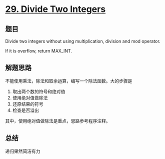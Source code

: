 # [29. Divide Two Integers](https://leetcode.com/problems/divide-two-integers/)

## 题目
Divide two integers without using multiplication, division and mod operator.

If it is overflow, return MAX_INT.

## 解题思路
不能使用乘法，除法和取余运算，编写一个除法函数。大的步骤是
1. 取出两个数的符号和绝对值
1. 使用绝对值做除法
1. 还原结果的符号
1. 检查是否溢出

其中，使用绝对值做除法是重点，思路参考程序注释。

## 总结
递归果然简洁有力